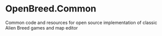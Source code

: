# OpenBreed.Common
Common code and resources for open source implementation of classic Alien Breed games and map editor
